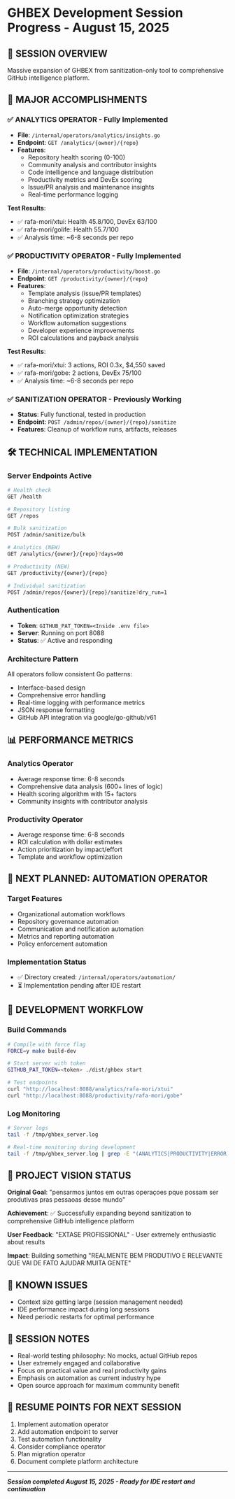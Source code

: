 # GHBEX Development Session Progress - August 15, 2025

## 🎯 **SESSION OVERVIEW**

Massive expansion of GHBEX from sanitization-only tool to comprehensive GitHub intelligence platform.

## 🚀 **MAJOR ACCOMPLISHMENTS**

### ✅ **ANALYTICS OPERATOR** - Fully Implemented

- **File**: `/internal/operators/analytics/insights.go`
- **Endpoint**: `GET /analytics/{owner}/{repo}`
- **Features**:
  - Repository health scoring (0-100)
  - Community analysis and contributor insights
  - Code intelligence and language distribution
  - Productivity metrics and DevEx scoring
  - Issue/PR analysis and maintenance insights
  - Real-time performance logging

**Test Results**:

- ✅ rafa-mori/xtui: Health 45.8/100, DevEx 63/100
- ✅ rafa-mori/golife: Health 55.7/100
- ✅ Analysis time: ~6-8 seconds per repo

### ✅ **PRODUCTIVITY OPERATOR** - Fully Implemented

- **File**: `/internal/operators/productivity/boost.go`
- **Endpoint**: `GET /productivity/{owner}/{repo}`
- **Features**:
  - Template analysis (issue/PR templates)
  - Branching strategy optimization
  - Auto-merge opportunity detection
  - Notification optimization strategies
  - Workflow automation suggestions
  - Developer experience improvements
  - ROI calculations and payback analysis

**Test Results**:

- ✅ rafa-mori/xtui: 3 actions, ROI 0.3x, $4,550 saved
- ✅ rafa-mori/gobe: 2 actions, DevEx 75/100
- ✅ Analysis time: ~6-8 seconds per repo

### ✅ **SANITIZATION OPERATOR** - Previously Working

- **Status**: Fully functional, tested in production
- **Endpoint**: `POST /admin/repos/{owner}/{repo}/sanitize`
- **Features**: Cleanup of workflow runs, artifacts, releases

## 🛠 **TECHNICAL IMPLEMENTATION**

### **Server Endpoints Active**

```bash
# Health check
GET /health

# Repository listing
GET /repos

# Bulk sanitization
POST /admin/sanitize/bulk

# Analytics (NEW)
GET /analytics/{owner}/{repo}?days=90

# Productivity (NEW)
GET /productivity/{owner}/{repo}

# Individual sanitization
POST /admin/repos/{owner}/{repo}/sanitize?dry_run=1
```

### **Authentication**

- **Token**: `GITHUB_PAT_TOKEN=<Inside .env file>`
- **Server**: Running on port 8088
- **Status**: ✅ Active and responding

### **Architecture Pattern**

All operators follow consistent Go patterns:

- Interface-based design
- Comprehensive error handling
- Real-time logging with performance metrics
- JSON response formatting
- GitHub API integration via google/go-github/v61

## 📊 **PERFORMANCE METRICS**

### **Analytics Operator**

- Average response time: 6-8 seconds
- Comprehensive data analysis (600+ lines of logic)
- Health scoring algorithm with 15+ factors
- Community insights with contributor analysis

### **Productivity Operator**

- Average response time: 6-8 seconds
- ROI calculation with dollar estimates
- Action prioritization by impact/effort
- Template and workflow optimization

## 🎯 **NEXT PLANNED: AUTOMATION OPERATOR**

### **Target Features**

- Organizational automation workflows
- Repository governance automation
- Communication and notification automation
- Metrics and reporting automation
- Policy enforcement automation

### **Implementation Status**

- ✅ Directory created: `/internal/operators/automation/`
- ⏳ Implementation pending after IDE restart

## 🔧 **DEVELOPMENT WORKFLOW**

### **Build Commands**

```bash
# Compile with force flag
FORCE=y make build-dev

# Start server with token
GITHUB_PAT_TOKEN=<token> ./dist/ghbex start

# Test endpoints
curl "http://localhost:8088/analytics/rafa-mori/xtui"
curl "http://localhost:8088/productivity/rafa-mori/gobe"
```

### **Log Monitoring**

```bash
# Server logs
tail -f /tmp/ghbex_server.log

# Real-time monitoring during development
tail -f /tmp/ghbex_server.log | grep -E "(ANALYTICS|PRODUCTIVITY|ERROR)"
```

## 🌟 **PROJECT VISION STATUS**

**Original Goal**: "pensarmos juntos em outras operaçoes pque possam ser produtivas pras pessaoas desse mundo"

**Achievement**: ✅ Successfully expanding beyond sanitization to comprehensive GitHub intelligence platform

**User Feedback**: "EXTASE PROFISSIONAL" - User extremely enthusiastic about results

**Impact**: Building something "REALMENTE BEM PRODUTIVO E RELEVANTE QUE VAI DE FATO AJUDAR MUITA GENTE"

## 🚨 **KNOWN ISSUES**

- Context size getting large (session management needed)
- IDE performance impact during long sessions
- Need periodic restarts for optimal performance

## 📝 **SESSION NOTES**

- Real-world testing philosophy: No mocks, actual GitHub repos
- User extremely engaged and collaborative
- Focus on practical value and real productivity gains
- Emphasis on automation as current industry hype
- Open source approach for maximum community benefit

## 🎯 **RESUME POINTS FOR NEXT SESSION**

1. Implement automation operator
2. Add automation endpoint to server
3. Test automation functionality
4. Consider compliance operator
5. Plan migration operator
6. Document complete platform architecture

---
***Session completed August 15, 2025 - Ready for IDE restart and continuation***
